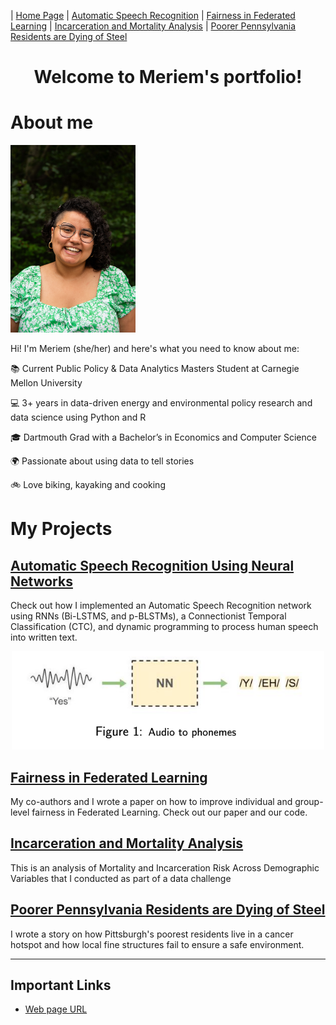| [Home Page](https://itsmeriem.github.io/Meriem/)  | [Automatic Speech Recognition](UtterancetoPhonemeMapping.ipynb) | [Fairness in Federated Learning](fairness_in_FL.md) | [Incarceration and Mortality Analysis](county_analysis.md) | [Poorer Pennsylvania Residents are Dying of Steel](https://carnegiemellon.shorthandstories.com/air-pollution-clairton-pa/index.html)

<h1 align="center">Welcome to Meriem's portfolio!</h1>

# About me

<img src="DSC_3375.jpg" width="200"/>

Hi!  I'm Meriem (she/her) and here's what you need to know about me:

📚 Current Public Policy & Data Analytics Masters Student at Carnegie Mellon University

💻 3+ years in data-driven energy and environmental policy research and data science using Python and R

🎓 Dartmouth Grad with a Bachelor’s in Economics and Computer Science

🌍 Passionate about using data to tell stories

🚲 Love biking, kayaking and cooking


# My Projects

## [Automatic Speech Recognition Using Neural Networks](UtterancetoPhonemeMapping.ipynb)
Check out how I implemented an Automatic Speech Recognition network using RNNs (Bi-LSTMS, and p-BLSTMs), a Connectionist Temporal Classification (CTC), and dynamic programming to process human speech into written text.

<p align="center">
    <img src="yes_example.png" width="500">
</p>

## [Fairness in Federated Learning](fairness_in_FL.md) 
My co-authors and I wrote a paper on how to improve individual and group-level fairness in Federated Learning. Check out our paper and our code.

## [Incarceration and Mortality Analysis](county_analysis.md)
This is an analysis of Mortality and Incarceration Risk Across Demographic Variables that I conducted as part of a data challenge

## [Poorer Pennsylvania Residents are Dying of Steel](https://carnegiemellon.shorthandstories.com/air-pollution-clairton-pa/index.html)
I wrote a story on how Pittsburgh's poorest residents live in a cancer hotspot and how local fine structures fail to ensure a safe environment.


---
## Important Links 
- [Web page URL](https://itsmeriem.github.io/Meriem/)
